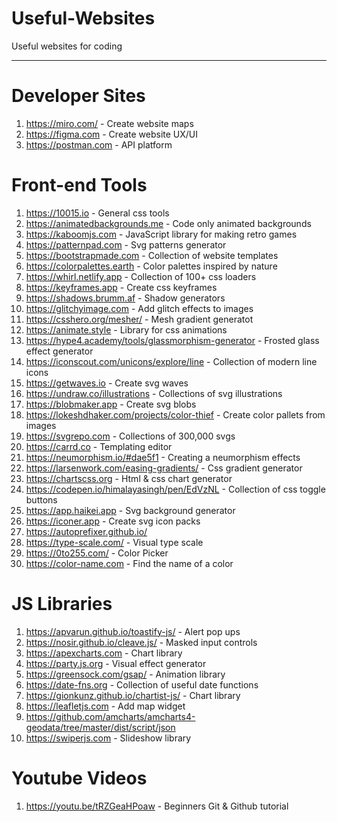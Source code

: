 # Useful-Websites
Useful websites for coding

---

# Developer Sites
1. https://miro.com/ - Create website maps
2. https://figma.com - Create website UX/UI
3. https://postman.com - API platform

# Front-end Tools

1. https://10015.io - General css tools
2. https://animatedbackgrounds.me - Code only animated backgrounds
3. https://kaboomjs.com - JavaScript library for making retro games
4. https://patternpad.com - Svg patterns generator
5. https://bootstrapmade.com - Collection of website templates
6. https://colorpalettes.earth - Color palettes inspired by nature
7. https://whirl.netlify.app - Collection of 100+ css loaders
8. https://keyframes.app - Create css keyframes
9. https://shadows.brumm.af - Shadow generators
10. https://glitchyimage.com - Add glitch effects to images
11. https://csshero.org/mesher/ - Mesh gradient generatot
12. https://animate.style - Library for css animations
12. https://hype4.academy/tools/glassmorphism-generator - Frosted glass effect generator
13. https://iconscout.com/unicons/explore/line - Collection of modern line icons
14. https://getwaves.io - Create svg waves
15. https://undraw.co/illustrations - Collections of svg illustrations
16. https://blobmaker.app - Create svg blobs
17. https://lokeshdhaker.com/projects/color-thief - Create color pallets from images
18. https://svgrepo.com - Collections of 300,000 svgs
19. https://carrd.co - Templating editor
20. https://neumorphism.io/#dae5f1 - Creating a neumorphism effects
21. https://larsenwork.com/easing-gradients/ - Css gradient generator
22. https://chartscss.org - Html & css chart generator
23. https://codepen.io/himalayasingh/pen/EdVzNL - Collection of css toggle buttons
24. https://app.haikei.app - Svg background generator
25. https://iconer.app - Create svg icon packs
26. https://autoprefixer.github.io/
27. https://type-scale.com/ - Visual type scale
28. https://0to255.com/ - Color Picker
29. https://color-name.com - Find the name of a color

# JS Libraries

1. https://apvarun.github.io/toastify-js/ - Alert pop ups
2. https://nosir.github.io/cleave.js/ - Masked input controls
3. https://apexcharts.com - Chart library
4. https://party.js.org - Visual effect generator
5. https://greensock.com/gsap/ - Animation library
6. https://date-fns.org - Collection of useful date functions
7. https://gionkunz.github.io/chartist-js/ - Chart library
8. https://leafletjs.com - Add map widget
9. https://github.com/amcharts/amcharts4-geodata/tree/master/dist/script/json
10. https://swiperjs.com - Slideshow library

# Youtube Videos
1. https://youtu.be/tRZGeaHPoaw - Beginners Git & Github tutorial
